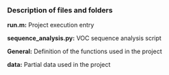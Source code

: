 ### Description of files and folders

**run.m:** Project execution entry

**sequence_analysis.py:** VOC sequence analysis script

**General:** Definition of the functions used in the project

**data:** Partial data used in the project



